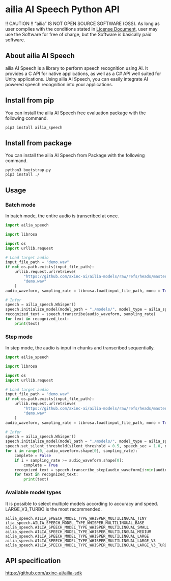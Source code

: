 # ailia AI Speech Python API

!! CAUTION !!
“ailia” IS NOT OPEN SOURCE SOFTWARE (OSS).
As long as user complies with the conditions stated in [License Document](https://ailia.ai/license/), user may use the Software for free of charge, but the Software is basically paid software.

## About ailia AI Speech

ailia AI Speech is a library to perform speech recognition using AI. It provides a C API for native applications, as well as a C# API well suited for Unity applications. Using ailia AI Speech, you can easily integrate AI powered speech recognition into your applications.

## Install from pip

You can install the ailia AI Speech free evaluation package with the following command.

```
pip3 install ailia_speech
```

## Install from package

You can install the ailia AI Speech from Package with the following command.

```
python3 bootstrap.py
pip3 install ./
```

## Usage

### Batch mode

In batch mode, the entire audio is transcribed at once.

```python
import ailia_speech

import librosa

import os
import urllib.request

# Load target audio
input_file_path = "demo.wav"
if not os.path.exists(input_file_path):
	urllib.request.urlretrieve(
		"https://github.com/axinc-ai/ailia-models/raw/refs/heads/master/audio_processing/whisper/demo.wav",
		"demo.wav"
	)
audio_waveform, sampling_rate = librosa.load(input_file_path, mono = True)

# Infer
speech = ailia_speech.Whisper()
speech.initialize_model(model_path = "./models/", model_type = ailia_speech.AILIA_SPEECH_MODEL_TYPE_WHISPER_MULTILINGUAL_LARGE_V3_TURBO)
recognized_text = speech.transcribe(audio_waveform, sampling_rate)
for text in recognized_text:
	print(text)
```

### Step mode

In step mode, the audio is input in chunks and transcribed sequentially.

```python
import ailia_speech

import librosa

import os
import urllib.request

# Load target audio
input_file_path = "demo.wav"
if not os.path.exists(input_file_path):
	urllib.request.urlretrieve(
		"https://github.com/axinc-ai/ailia-models/raw/refs/heads/master/audio_processing/whisper/demo.wav",
		"demo.wav"
	)
audio_waveform, sampling_rate = librosa.load(input_file_path, mono = True)

# Infer
speech = ailia_speech.Whisper()
speech.initialize_model(model_path = "./models/", model_type = ailia_speech.AILIA_SPEECH_MODEL_TYPE_WHISPER_MULTILINGUAL_LARGE_V3_TURBO)
speech.set_silent_threshold(silent_threshold = 0.5, speech_sec = 1.0, no_speech_sec = 0.5)
for i in range(0, audio_waveform.shape[0], sampling_rate):
	complete = False
	if i + sampling_rate >= audio_waveform.shape[0]:
		complete = True
	recognized_text = speech.transcribe_step(audio_waveform[i:min(audio_waveform.shape[0], i + sampling_rate)], sampling_rate, complete)
	for text in recognized_text:
		print(text)
```

### Available model types

It is possible to select multiple models according to accuracy and speed. LARGE_V3_TURBO is the most recommended.

```
ailia_speech.AILIA_SPEECH_MODEL_TYPE_WHISPER_MULTILINGUAL_TINY
ilia_speech.AILIA_SPEECH_MODEL_TYPE_WHISPER_MULTILINGUAL_BASE
ailia_speech.AILIA_SPEECH_MODEL_TYPE_WHISPER_MULTILINGUAL_SMALL
ailia_speech.AILIA_SPEECH_MODEL_TYPE_WHISPER_MULTILINGUAL_MEDIUM
ailia_speech.AILIA_SPEECH_MODEL_TYPE_WHISPER_MULTILINGUAL_LARGE
ailia_speech.AILIA_SPEECH_MODEL_TYPE_WHISPER_MULTILINGUAL_LARGE_V3
ailia_speech.AILIA_SPEECH_MODEL_TYPE_WHISPER_MULTILINGUAL_LARGE_V3_TURBO
```

## API specification

https://github.com/axinc-ai/ailia-sdk

